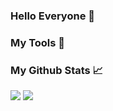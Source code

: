 ### Hello Everyone 👋

### My Tools 🔧

### My Github Stats 📈
![](https://github-readme-stats.vercel.app/api?username=NhProGamer&show_icons=true&theme=tokyonight)
![](https://github-readme-stats.vercel.app/api/top-langs/?username=NhProGamer&layout=compact&theme=tokyonight)
<!--
**NhProGamer/NhProGamer** is a ✨ _special_ ✨ repository because its `README.md` (this file) appears on your GitHub profile.

Here are some ideas to get you started:

- 🔭 I’m currently working on ...
- 🌱 I’m currently learning ...
- 👯 I’m looking to collaborate on ...
- 🤔 I’m looking for help with ...
- 💬 Ask me about ...
- 📫 How to reach me: ...
- 😄 Pronouns: ...
- ⚡ Fun fact: ...
-->
